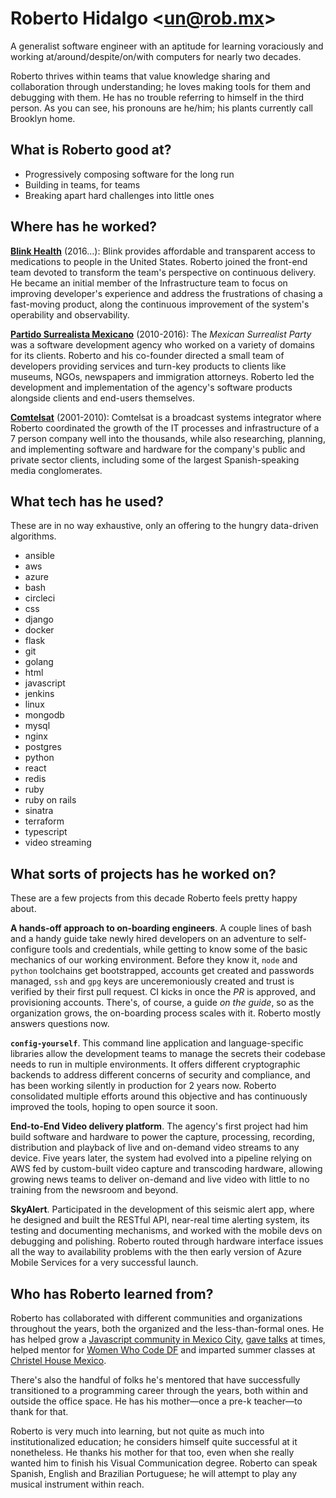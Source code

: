 # Roberto Hidalgo <[un@rob.mx](mailto:un@rob.mx)>

A generalist software engineer with an aptitude for learning voraciously and working at/around/despite/on/with computers for nearly two decades.

Roberto thrives within teams that value knowledge sharing and collaboration through understanding; he loves making tools for them and debugging with them. He has no trouble referring to himself in the third person. As you can see, his pronouns are he/him; his plants currently call Brooklyn home.

## What is Roberto good at?

<div class="prompt-list">

- Progressively composing software for the long run
- Building in teams, for teams
- Breaking apart hard challenges into little ones

</div>

## Where has he worked?

**[Blink Health](https://www.blinkhealth.com)** (2016...): Blink provides affordable and transparent access to medications to people in the United States. Roberto joined the front-end team devoted to transform the team's perspective on continuous delivery. He became an initial member of the Infrastructure team to focus on improving developer's experience and address the frustrations of chasing a fast-moving product, along the continuous improvement of the system's operability and observability.

**[Partido Surrealista Mexicano](https://surrealista.mx/)** (2010-2016): The _Mexican Surrealist Party_ was a software development agency who worked on a variety of domains for its clients. Roberto and his co-founder directed a small team of developers providing services and turn-key products to clients like museums, NGOs, newspapers and immigration attorneys. Roberto led the development and implementation of the agency's software products alongside clients and end-users themselves.

**[Comtelsat](http://www.comtelsat.com.mx/?lang=en)** (2001-2010): Comtelsat is a broadcast systems integrator where Roberto coordinated the growth of the IT processes and infrastructure of a 7 person company well into the thousands, while also researching, planning, and implementing software and hardware for the company's public and private sector clients, including some of the largest Spanish-speaking media conglomerates.

## What tech has he used?

These are in no way exhaustive, only an offering to the hungry data-driven algorithms.

<div class="keywords">

- ansible
- aws
- azure
- bash
- circleci
- css
- django
- docker
- flask
- git
- golang
- html
- javascript
- jenkins
- linux
- mongodb
- mysql
- nginx
- postgres
- python
- react
- redis
- ruby
- ruby on rails
- sinatra
- terraform
- typescript
- video streaming

</div>

## What sorts of projects has he worked on?

These are a few projects from this decade Roberto feels pretty happy about.

**A hands-off approach to on-boarding engineers**. A couple lines of bash and a handy guide take newly hired developers on an adventure to self-configure tools and credentials, while getting to know some of the basic mechanics of our working environment. Before they know it, `node` and `python` toolchains get bootstrapped, accounts get created and passwords managed, `ssh` and `gpg` keys are unceremoniously created and trust is verified by their first pull request. CI kicks in once the _PR_ is approved, and provisioning accounts. There's, of course, a guide _on the guide_, so as the organization grows, the on-boarding process scales with it. Roberto mostly answers questions now.

**`config-yourself`**. This command line application and language-specific libraries allow the development teams to manage the secrets their codebase needs to run in multiple environments. It offers different cryptographic backends to address different concerns of security and compliance, and has been working silently in production for 2 years now. Roberto consolidated multiple efforts around this objective and has continuously improved the tools, hoping to open source it soon.

**End-to-End Video delivery platform**. The agency's first project had him build software and hardware to power the capture, processing, recording, distribution and playback of live and on-demand video streams to any device. Five years later, the system had evolved into a pipeline relying on AWS fed by custom-built video capture and transcoding hardware, allowing growing news teams to deliver on-demand and live video with little to no training from the newsroom and beyond.

**SkyAlert**. Participated in the development of this seismic alert app, where he designed and built the RESTful API, near-real time alerting system, its testing and documenting mechanisms, and worked with the mobile devs on debugging and polishing. Roberto routed through hardware interface issues all the way to availability problems with the then early version of Azure Mobile Services for a very successful launch.

## Who has Roberto learned from?

Roberto has collaborated with different communities and organizations throughout the years, both the organized and the less-than-formal ones. He has helped grow a [Javascript community in Mexico City](http://www.meetup.com/eventloop), [gave talks](https://speakerdeck.com/unrob) at times, helped mentor for [Women Who Code DF](https://www.meetup.com/Women-Who-Code-Mexico-City/) and imparted summer classes at [Christel House Mexico](http://mx.christelhouse.org).

There's also the handful of folks he's mentored that have successfully transitioned to a programming career through the years, both within and outside the office space. He has his mother—once a pre-k teacher—to thank for that.

Roberto is very much into learning, but not quite as much into institutionalized education; he considers himself quite successful at it nonetheless. He thanks his mother for that too, even when she really wanted him to finish his Visual Communication degree. Roberto can speak Spanish, English and Brazilian Portuguese; he will attempt to play any musical instrument within reach.
